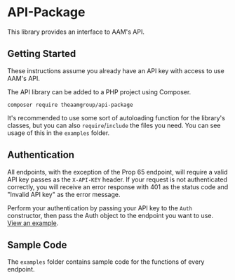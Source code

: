 # API-Package
This library provides an interface to AAM's API.

## Getting Started
These instructions assume you already have an API key with access to use AAM's API.

The API library can be added to a PHP project using Composer.

```
composer require theaamgroup/api-package
```

It's recommended to use some sort of autoloading function for the library's classes, but you can also `require`/`include` the files you need. You can see usage of this in the `examples` folder. 

## Authentication
All endpoints, with the exception of the Prop 65 endpoint, will require a valid API key passes as the `X-API-KEY` header. If your request is not authenticated correctly, you will receive an error response with 401 as the status code and "Invalid API key" as the error message.

Perform your authentication by passing your API key to the `Auth` constructor, then pass the Auth object to the endpoint you want to use. [View an example](https://github.com/theaamgroup/API-Package/blob/master/examples/Authentication/index.php).

## Sample Code
The `examples` folder contains sample code for the functions of every endpoint.
